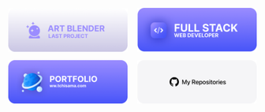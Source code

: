 
<p>
  <a href="https://github.com/qier222/YesPlayMusic"><img src="./images/1.png" width=48% alt="YesPlayMusic - 高颜值的第三方网易云客户端"></a>
  &nbsp;&nbsp;&nbsp;
  <a href="https://github.com/qier222/natianya-mini-program-preview"><img src="./images/3.png" width=48% alt="那天鸭 - 倒数日微信小程序"></a>
</p>
<p>
  <a href="https://github.com/qier222/currency-app"><img src="./images/2.png" width=48% alt="CurrencyApp - 汇率换算工具"></a>
  &nbsp;&nbsp;&nbsp;
  <a href="https://github.com/tchisama?tab=repositories"><img src="./images/4.png" width=48% alt="查看我的仓库"></a>
</p>